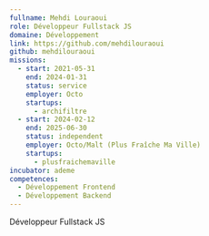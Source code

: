 ```yaml
---
fullname: Mehdi Louraoui
role: Développeur Fullstack JS
domaine: Développement
link: https://github.com/mehdilouraoui
github: mehdilouraoui
missions:
  - start: 2021-05-31
    end: 2024-01-31
    status: service
    employer: Octo
    startups:
      - archifiltre
  - start: 2024-02-12
    end: 2025-06-30
    status: independent
    employer: Octo/Malt (Plus Fraîche Ma Ville)
    startups:
      - plusfraichemaville
incubator: ademe
competences:
  - Développement Frontend
  - Développement Backend
---
```

Développeur Fullstack JS
